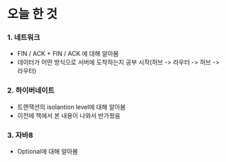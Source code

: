 # 오늘 한 것
### 1. 네트워크
- FIN / ACK + FIN / ACK 에 대해 알아봄
- 데이터가 어떤 방식으로 서버에 도착하는지 공부 시작(허브 -> 라우터 -> 허브 -> 라우터)

### 2. 하이버네이트
- 트랜잭션의 isolantion level에 대해 알아봄
- 이전에 책에서 본 내용이 나와서 반가웠음

### 3. 자바8
- Optional에 대해 알아봄

